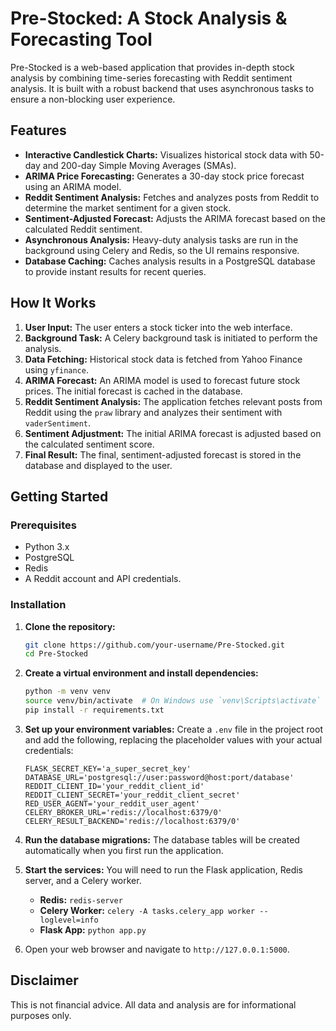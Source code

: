 # Pre-Stocked: A Stock Analysis & Forecasting Tool

Pre-Stocked is a web-based application that provides in-depth stock analysis by combining time-series forecasting with Reddit sentiment analysis. It is built with a robust backend that uses asynchronous tasks to ensure a non-blocking user experience.

## Features

*   **Interactive Candlestick Charts:** Visualizes historical stock data with 50-day and 200-day Simple Moving Averages (SMAs).
*   **ARIMA Price Forecasting:** Generates a 30-day stock price forecast using an ARIMA model.
*   **Reddit Sentiment Analysis:** Fetches and analyzes posts from Reddit to determine the market sentiment for a given stock.
*   **Sentiment-Adjusted Forecast:** Adjusts the ARIMA forecast based on the calculated Reddit sentiment.
*   **Asynchronous Analysis:** Heavy-duty analysis tasks are run in the background using Celery and Redis, so the UI remains responsive.
*   **Database Caching:** Caches analysis results in a PostgreSQL database to provide instant results for recent queries.

## How It Works

1.  **User Input:** The user enters a stock ticker into the web interface.
2.  **Background Task:** A Celery background task is initiated to perform the analysis.
3.  **Data Fetching:** Historical stock data is fetched from Yahoo Finance using `yfinance`.
4.  **ARIMA Forecast:** An ARIMA model is used to forecast future stock prices. The initial forecast is cached in the database.
5.  **Reddit Sentiment Analysis:** The application fetches relevant posts from Reddit using the `praw` library and analyzes their sentiment with `vaderSentiment`.
6.  **Sentiment Adjustment:** The initial ARIMA forecast is adjusted based on the calculated sentiment score.
7.  **Final Result:** The final, sentiment-adjusted forecast is stored in the database and displayed to the user.

## Getting Started

### Prerequisites

*   Python 3.x
*   PostgreSQL
*   Redis
*   A Reddit account and API credentials.

### Installation

1.  **Clone the repository:**
    ```bash
    git clone https://github.com/your-username/Pre-Stocked.git
    cd Pre-Stocked
    ```

2.  **Create a virtual environment and install dependencies:**
    ```bash
    python -m venv venv
    source venv/bin/activate  # On Windows use `venv\Scripts\activate`
    pip install -r requirements.txt
    ```

3.  **Set up your environment variables:**
    Create a `.env` file in the project root and add the following, replacing the placeholder values with your actual credentials:
    ```
    FLASK_SECRET_KEY='a_super_secret_key'
    DATABASE_URL='postgresql://user:password@host:port/database'
    REDDIT_CLIENT_ID='your_reddit_client_id'
    REDDIT_CLIENT_SECRET='your_reddit_client_secret'
    RED_USER_AGENT='your_reddit_user_agent'
    CELERY_BROKER_URL='redis://localhost:6379/0'
    CELERY_RESULT_BACKEND='redis://localhost:6379/0'
    ```

4.  **Run the database migrations:**
    The database tables will be created automatically when you first run the application.

5.  **Start the services:**
    You will need to run the Flask application, Redis server, and a Celery worker.
    *   **Redis:** `redis-server`
    *   **Celery Worker:** `celery -A tasks.celery_app worker --loglevel=info`
    *   **Flask App:** `python app.py`

6.  Open your web browser and navigate to `http://127.0.0.1:5000`.

## Disclaimer

This is not financial advice. All data and analysis are for informational purposes only.